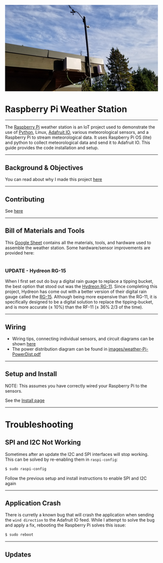 ![Weather Station](images/weather_Station.jpg)

# Raspberry Pi Weather Station
---
The [Raspberry Pi](https://www.raspberrypi.org/) weather station is an IoT project used to demonstrate the use of [Python](https://www.python.org/), Linux, [Adafruit IO](https://io.adafruit.com/), various meteorological sensors, and a Raspberry Pi to stream meteorological data. It uses Raspberry Pi OS (lite) and python to collect meteorological data and send it to Adafruit IO. This guide provides the code installation and setup.

---
## Background & Objectives
You can read about why I made this project [here](BACKGROUND.md)

---
## Contributing
See [here](CONTRIBUTING.md)

---
## Bill of Materials and Tools
This [Google Sheet](https://docs.google.com/spreadsheets/d/1kITqek3yLI9NMS-gQCwhuHgNykaOrIz1MKBfJmgWq-s/edit?usp=sharing) contains all the materials, tools, and hardware used to assemble the weather station. Some hardware/sensor improvements are provided here:
</br></br>
### UPDATE - Hydreon RG-15
When I first set out do buy a digital rain guage to replace a tipping bucket, the best option that stood out was the [Hydreon RG-11](https://rainsensors.com/products/rg-11/). Since completing this project, Hydreon has come out with a better version of their digital rain gauge called the [RG-15](https://rainsensors.com/products/rg-15/). Although being more expensive than the RG-11, it is specifically designed to be a digital solution to replace the tipping-bucket, and is more accurate (± 10%) than the RF-11 (± 36% 2/3 of the time).

---
## Wiring
- Wiring tips, connecting individual sensors, and circuit diagrams can be shown [here](WIRING.md)
- The power distribution diagram can be found in [images/weather-Pi-PowerDist.pdf](images/weather-Pi-PowerDist.pdf)

---
## Setup and Install
NOTE: This assumes you have correctly wired your Raspberry Pi to the sensors.

See the [Install page](INSTALL.md)



---
# Troubleshooting
## SPI and I2C Not Working
Sometimes after an update the I2C and SPI interfaces will stop working. This can be solved by re-enabling them in `raspi-config`:
```bash
$ sudo raspi-config
```
Follow the previous setup and install instructions to enable SPI and I2C again

---
## Application Crash
There is curretly a known bug that will crash the application when sending the `wind direction` to the Adafruit IO feed. While I attempt to solve the bug and apply a fix, rebooting the Raspberry Pi solves this issue:
```bash
$ sudo reboot
```

---
## Updates
